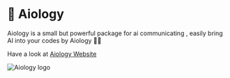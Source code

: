 # 🤖 Aiology
Aiology is a small but powerful package for ai communicating , easily bring AI into your codes by Aiology 👨‍💻

Have a look at [Aiology Website](https://Aiology.pythonanywhere.com)

![Aiology logo](https://aiology.pythonanywhere.com/logo)
